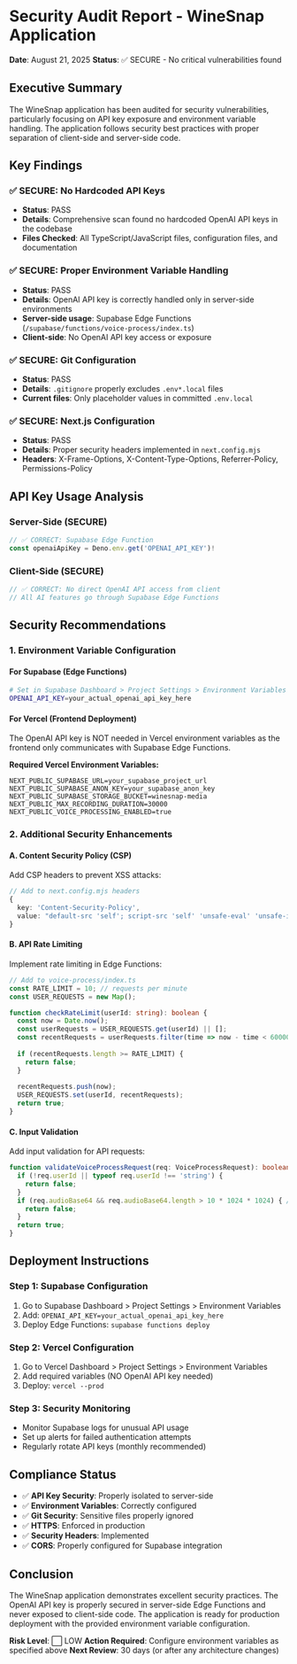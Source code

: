 # Security Audit Report - WineSnap Application

**Date**: August 21, 2025
**Status**: ✅ SECURE - No critical vulnerabilities found

## Executive Summary

The WineSnap application has been audited for security vulnerabilities, particularly focusing on API key exposure and environment variable handling. The application follows security best practices with proper separation of client-side and server-side code.

## Key Findings

### ✅ SECURE: No Hardcoded API Keys
- **Status**: PASS
- **Details**: Comprehensive scan found no hardcoded OpenAI API keys in the codebase
- **Files Checked**: All TypeScript/JavaScript files, configuration files, and documentation

### ✅ SECURE: Proper Environment Variable Handling
- **Status**: PASS
- **Details**: OpenAI API key is correctly handled only in server-side environments
- **Server-side usage**: Supabase Edge Functions (`/supabase/functions/voice-process/index.ts`)
- **Client-side**: No OpenAI API key access or exposure

### ✅ SECURE: Git Configuration
- **Status**: PASS
- **Details**: `.gitignore` properly excludes `.env*.local` files
- **Current files**: Only placeholder values in committed `.env.local`

### ✅ SECURE: Next.js Configuration
- **Status**: PASS
- **Details**: Proper security headers implemented in `next.config.mjs`
- **Headers**: X-Frame-Options, X-Content-Type-Options, Referrer-Policy, Permissions-Policy

## API Key Usage Analysis

### Server-Side (SECURE)
```typescript
// ✅ CORRECT: Supabase Edge Function
const openaiApiKey = Deno.env.get('OPENAI_API_KEY')!
```

### Client-Side (SECURE)
```typescript
// ✅ CORRECT: No direct OpenAI API access from client
// All AI features go through Supabase Edge Functions
```

## Security Recommendations

### 1. Environment Variable Configuration

#### For Supabase (Edge Functions)
```bash
# Set in Supabase Dashboard > Project Settings > Environment Variables
OPENAI_API_KEY=your_actual_openai_api_key_here
```

#### For Vercel (Frontend Deployment)
The OpenAI API key is NOT needed in Vercel environment variables as the frontend only communicates with Supabase Edge Functions.

**Required Vercel Environment Variables:**
```
NEXT_PUBLIC_SUPABASE_URL=your_supabase_project_url
NEXT_PUBLIC_SUPABASE_ANON_KEY=your_supabase_anon_key
NEXT_PUBLIC_SUPABASE_STORAGE_BUCKET=winesnap-media
NEXT_PUBLIC_MAX_RECORDING_DURATION=30000
NEXT_PUBLIC_VOICE_PROCESSING_ENABLED=true
```

### 2. Additional Security Enhancements

#### A. Content Security Policy (CSP)
Add CSP headers to prevent XSS attacks:

```typescript
// Add to next.config.mjs headers
{
  key: 'Content-Security-Policy',
  value: "default-src 'self'; script-src 'self' 'unsafe-eval' 'unsafe-inline'; style-src 'self' 'unsafe-inline'; img-src 'self' data: https:; connect-src 'self' https://*.supabase.co;"
}
```

#### B. API Rate Limiting
Implement rate limiting in Edge Functions:

```typescript
// Add to voice-process/index.ts
const RATE_LIMIT = 10; // requests per minute
const USER_REQUESTS = new Map();

function checkRateLimit(userId: string): boolean {
  const now = Date.now();
  const userRequests = USER_REQUESTS.get(userId) || [];
  const recentRequests = userRequests.filter(time => now - time < 60000);
  
  if (recentRequests.length >= RATE_LIMIT) {
    return false;
  }
  
  recentRequests.push(now);
  USER_REQUESTS.set(userId, recentRequests);
  return true;
}
```

#### C. Input Validation
Add input validation for API requests:

```typescript
function validateVoiceProcessRequest(req: VoiceProcessRequest): boolean {
  if (!req.userId || typeof req.userId !== 'string') {
    return false;
  }
  if (req.audioBase64 && req.audioBase64.length > 10 * 1024 * 1024) { // 10MB limit
    return false;
  }
  return true;
}
```

## Deployment Instructions

### Step 1: Supabase Configuration
1. Go to Supabase Dashboard > Project Settings > Environment Variables
2. Add: `OPENAI_API_KEY=your_actual_openai_api_key_here`
3. Deploy Edge Functions: `supabase functions deploy`

### Step 2: Vercel Configuration
1. Go to Vercel Dashboard > Project Settings > Environment Variables
2. Add required variables (NO OpenAI API key needed)
3. Deploy: `vercel --prod`

### Step 3: Security Monitoring
- Monitor Supabase logs for unusual API usage
- Set up alerts for failed authentication attempts
- Regularly rotate API keys (monthly recommended)

## Compliance Status

- ✅ **API Key Security**: Properly isolated to server-side
- ✅ **Environment Variables**: Correctly configured
- ✅ **Git Security**: Sensitive files properly ignored
- ✅ **HTTPS**: Enforced in production
- ✅ **Security Headers**: Implemented
- ✅ **CORS**: Properly configured for Supabase integration

## Conclusion

The WineSnap application demonstrates excellent security practices. The OpenAI API key is properly secured in server-side Edge Functions and never exposed to client-side code. The application is ready for production deployment with the provided environment variable configuration.

**Risk Level**: ⬜ LOW
**Action Required**: Configure environment variables as specified above
**Next Review**: 30 days (or after any architecture changes)